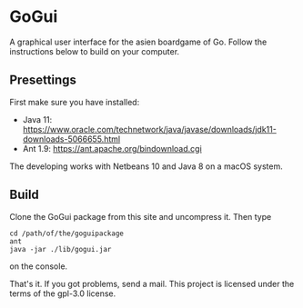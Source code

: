 # GoGui
A graphical user interface for the asien boardgame of Go. Follow the instructions below to build on your computer.

## Presettings
First make sure you have installed:
* Java 11: https://www.oracle.com/technetwork/java/javase/downloads/jdk11-downloads-5066655.html
* Ant 1.9: https://ant.apache.org/bindownload.cgi

The developing works with Netbeans 10 and Java 8 on a macOS system.

## Build
Clone the GoGui package from this site and uncompress it. Then type 

    cd /path/of/the/goguipackage
    ant
    java -jar ./lib/gogui.jar

on the console.

That's it.
If you got problems, send a mail. This project is licensed under the terms of the gpl-3.0 license.
